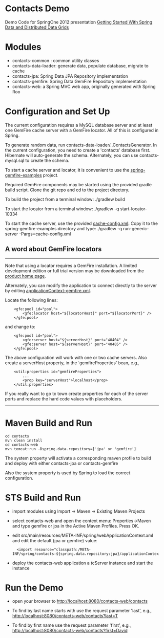 Contacts Demo
=============

Demo Code for SpringOne 2012 presentation [Getting Started With Spring Data and Distributed Data Grids](http://www.springone2gx.com/topics/getting_started_with_spring_data_and_distributed_database_grids)

# Modules

- contacts-common : common utility classes
- contacts-data-loader: generate data, populate database, migrate to cache
- contacts-jpa: Spring Data JPA Repository implementation
- contacts-gemfire: Spring Data GemFire Repository implementation
- contacts-web: a Spring MVC web app, originally generated with Spring Roo

# Configuration and Set Up

The current configuration requires a MySQL database server and at least one GemFire cache server with a GemFire locator.
All of this is configured in Spring.

To generate random data, run contacts-data-loader/..ContactsGenerator. In the current configuration, you need to create a 'contacts' database first.
Hibernate will auto-generate the schema. Alternately, you can use contacts-mysql.sql to create the schema.

To start a cache server and locator, it is convenient to use the [spring-gemfire-examples](https://github.com/SpringSource/spring-gemfire-examples) project. 

Required GemFire components may be started using the provided gradle build script.  Clone the git repo and cd to the project directory.

To build the project from a terminal window:
		./gradlew build
	
To start the locator from a terminal window:
		./gradlew -q start-locator-10334
		
To start the cache server, use the provided [cache-config.xml](https://github.com/dturanski/springone2012/blob/master/contacts/cache-config.xml). Copy it to the spring-gemfire-examples directory and type:
		./gradlew -q run-generic-server -Pargs=cache-config.xml
		
## A word about GemFire locators
-------------------------------------------------------------------------------------------------------------
Note that using a locator requires a GemFire installation. A limited development edition or full trial version 
may be downloaded from the [product home page](https://www.vmware.com/products/application-platform/vfabric-gemfire/overview.html).

Alternately, you can modify the application to connect directly to the server by editing [applicationContext-gemfire.xml](https://github.com/dturanski/springone2012/blob/master/contacts/contacts-gemfire/src/main/resources/META-INF/spring/contacts-gemfire/applicationContext-gemfire.xml).

Locate the following lines:

		<gfe:pool id="pool">
			<gfe:locator host="${locatorHost}" port="${locatorPort}" />
		</gfe:pool>

and change to:

		<gfe:pool id="pool">
			<gfe:server host="${serverHost}" port="40404" />
			<gfe:server host="${serverHost}" port="40405" />		
		</gfe:pool>
		
The above configuration will work with one or two cache servers. Also create a serverHost property, in the 'gemfireProperties' bean, 
e.g.,
 
 		<util:properties id="gemfireProperties">
 			...
			<prop key="serverHost">localhost</prop>
		</util:properties>

If you really want to go to town create properties for each of the server ports and replace the hard code values with placeholders.

-------------------------------------------------------------------------------------------------------------		

# Maven Build and Run
	cd contacts
	mvn clean install
	cd contacts-web
	mvn tomcat:run -Dspring.data.repository=['jpa' or 'gemfire']

The system property will activate a corresponding maven profile to build and deploy with either contacts-jpa or contacts-gemfire


Also the system property is used by Spring to load the correct configuration.

# STS Build and Run
- import modules using Import -> Maven -> Existing Maven Projects
- select contacts-web and open the context menu: Properties->Maven and type gemfire or jpa in the Active Maven Profiles. Press OK.
- edit src/main/resources/META-INF/spring/webApplicationContext.xml and edit the default (jpa or gemfire) value:

  		<import resource="classpath:/META-INF/spring/contacts-${spring.data.repository:jpa}/applicationContext*.xml"/>

- deploy the contacts-web application a tcServer instance and start the instance

# Run the Demo

- open your browser to [http://localhost:8080/contacts-web/contacts](http://localhost:8080/contacts-web/contacts)

- To find by last name starts with use the request parameter 'last', e.g.,  [http://localhost:8080/contacts-web/contacts?last=T](http://localhost:8080/contacts-web/contacts?last=T)
- To find by first name use the request parameter 'first', e.g.,  [http://localhost:8080/contacts-web/contacts?first=David](http://localhost:8080/contacts-web/contacts?first=David)
 	
